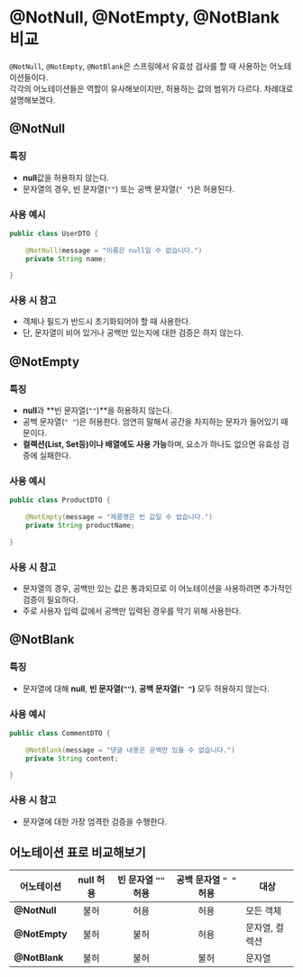 # @NotNull, @NotEmpty, @NotBlank 비교

`@NotNull`, `@NotEmpty`, `@NotBlank`은 스프링에서 유효성 검사를 할 때 사용하는 어노테이션들이다.  
각각의 어노테이션들은 역할이 유사해보이지만, 허용하는 값의 범위가 다르다. 차례대로 설명해보겠다.

## @NotNull

### 특징
- **null**값을 허용하지 않는다.
- 문자열의 경우, 빈 문자열(`""`) 또는 공백 문자열(`" "`)은 허용된다.

### 사용 예시
```java
public class UserDTO {
    
    @NotNull(message = "이름은 null일 수 없습니다.")
    private String name;
    
}
```
### 사용 시 참고
- 객체나 필드가 반드시 초기화되어야 할 때 사용한다.
- 단, 문자열이 비어 있거나 공백만 있는지에 대한 검증은 하지 않는다.

## @NotEmpty

### 특징
- **null**과 **빈 문자열(`""`)**을 허용하지 않는다.
- 공백 문자열(`" "`)은 허용한다. 엄연히 말해서 공간을 차지하는 문자가 들어있기 때문이다.
- **컬렉션(List, Set등)이나 배열에도 사용 가능**하며, 요소가 하나도 없으면 유효성 검증에 실패한다.

### 사용 예시
```java
public class ProductDTO {
    
    @NotEmpty(message = "제품명은 빈 값일 수 없습니다.")
    private String productName;
	
}

```
### 사용 시 참고
- 문자열의 경우, 공백만 있는 값은 통과되므로 이 어노테이션을 사용하려면 추가적인 검증이 필요하다.
- 주로 사용자 입력 값에서 공백만 입력된 경우를 막기 위해 사용한다.


## @NotBlank

### 특징
- 문자열에 대해 **null**, **빈 문자열(`""`)**, **공백 문자열(`" "`)** 모두 허용하지 않는다.

### 사용 예시
```java
public class CommentDTO {
    
    @NotBlank(message = "댓글 내용은 공백만 있을 수 없습니다.")
    private String content;
    
}
```

### 사용 시 참고
- 문자열에 대한 가장 엄격한 검증을 수행한다.


## 어노테이션 표로 비교해보기

| 어노테이션    | null 허용 | 빈 문자열 `""` 허용 | 공백 문자열 `" "` 허용 | 대상           |
|---------------|:---------:|:-------------------:|:---------------------:|----------------|
| **@NotNull**  | 불허      | 허용                | 허용                  | 모든 객체      |
| **@NotEmpty** | 불허      | 불허                | 허용                  | 문자열, 컬렉션 |
| **@NotBlank** | 불허      | 불허                | 불허                  | 문자열         |

